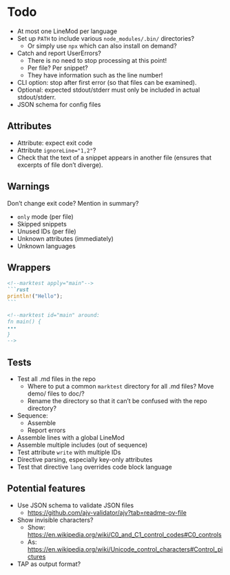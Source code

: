 # Todo

* At most one LineMod per language
* Set up `PATH` to include various `node_modules/.bin/` directories?
  * Or simply use `npx` which can also install on demand?
* Catch and report UserErrors?
  * There is no need to stop processing at this point!
  * Per file? Per snippet?
  * They have information such as the line number!
* CLI option: stop after first error (so that files can be examined).
* Optional: expected stdout/stderr must only be included in actual stdout/stderr.
* JSON schema for config files

## Attributes

* Attribute: expect exit code
* Attribute `ignoreLine="1,2"`?
* Check that the text of a snippet appears in another file (ensures that excerpts of file don’t diverge).

## Warnings

Don’t change exit code? Mention in summary?

* `only` mode (per file)
* Skipped snippets
* Unused IDs (per file)
* Unknown attributes (immediately)
* Unknown languages

## Wrappers

``````md
<!--marktest apply="main"-->
```rust
println!("Hello");
```

<!--marktest id="main" around:
fn main() {
•••
}
-->
``````

## Tests

* Test all .md files in the repo
  * Where to put a common `marktest` directory for all .md files? Move demo/ files to doc/?
  * Rename the directory so that it can’t be confused with the repo directory?
* Sequence:
  * Assemble
  * Report errors
* Assemble lines with a global LineMod
* Assemble multiple includes (out of sequence)
* Test attribute `write` with multiple IDs
* Directive parsing, especially key-only attributes
* Test that directive `lang` overrides code block language

## Potential features

* Use JSON schema to validate JSON files
  * https://github.com/ajv-validator/ajv?tab=readme-ov-file
* Show invisible characters?
  * Show: https://en.wikipedia.org/wiki/C0_and_C1_control_codes#C0_controls
  * As: https://en.wikipedia.org/wiki/Unicode_control_characters#Control_pictures
* TAP as output format?
